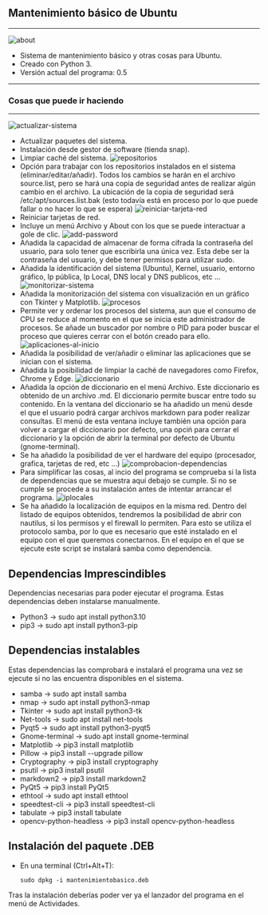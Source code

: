 ## Mantenimiento básico de Ubuntu

------------------------------------------------------------------
![about](https://github.com/sapoclay/mantenimiento-sistema-basico/assets/6242827/24750aa9-a9ff-4381-b8f0-d5200a6417b4)
* Sistema de mantenimiento básico y otras cosas para Ubuntu. 
* Creado con Python 3.
* Versión actual del programa: 0.5
------------------------------------------------------------------
### Cosas que puede ir haciendo 
------------------------------------------------------------------
![actualizar-sistema](https://github.com/sapoclay/mantenimiento-sistema-basico/assets/6242827/5d39287a-bba0-483d-bb07-95664f14c4f7)
- Actualizar paquetes del sistema.
- Instalación desde gestor de software (tienda snap).
- Limpiar caché del sistema.
![repositorios](https://github.com/sapoclay/mantenimiento-sistema-basico/assets/6242827/61d46859-7c52-43bb-b1ee-28006e825769)
- Opción para trabajar con los repositorios instalados en el sistema (eliminar/editar/añadir). Todos los cambios se harán en el archivo source.list, pero se hará una copia de seguridad antes de realizar algún cambio en el archivo. La ubicación de la copia de seguridad será /etc/apt/sources.list.bak (esto todavía está en proceso por lo que puede fallar o no hacer lo que se espera)
![reiniciar-tarjeta-red](https://github.com/sapoclay/mantenimiento-sistema-basico/assets/6242827/0b46dd7a-c9bd-4fff-afd9-6250f444d8c7)
- Reiniciar tarjetas de red.
- Incluye un menú Archivo y About con los que se puede interactuar a gole de clic.
  ![add-password](https://github.com/sapoclay/mantenimiento-sistema-basico/assets/6242827/9fff8fbe-7fb4-4eb8-9dec-640161bdfc3e)
- Añadida la capacidad de almacenar de forma cifrada la contraseña del usuario, para solo tener que escribirla una única vez. Esta debe ser la contraseña del usuario, y debe tener permisos para utilizar sudo.
- Añadida la identificación del sistema (Ubuntu), Kernel, usuario, entorno gráfico, Ip pública, Ip Local, DNS local y DNS publicos, etc ...
![monitorizar-sistema](https://github.com/sapoclay/mantenimiento-sistema-basico/assets/6242827/d022bcd4-aabc-4694-80f0-1b1781a7dbbf)
- Añadida la monitorización del sistema con visualización en un gráfico con Tkinter y Matplotlib.
![procesos](https://github.com/sapoclay/mantenimiento-sistema-basico/assets/6242827/0481cf35-0e5d-4451-bb1f-24e02d321179)
- Permite ver y ordenar los procesos del sistema, aun que el consumo de CPU se reduce al momento en el que se inicia este administrador de procesos. Se añade un buscador por nombre o PID para poder buscar el proceso que quieres cerrar con el botón creado para ello.
![aplicaciones-al-inicio](https://github.com/sapoclay/mantenimiento-sistema-basico/assets/6242827/2693e8e4-d0d8-4966-845a-ad5c88d67be5)
- Añadida la posibilidad de ver/añadir o eliminar las aplicaciones que se inician con el sistema.
- Añadida la posibilidad de limpiar la caché de navegadores como Firefox, Chrome y Edge.
![diccionario](https://github.com/sapoclay/mantenimiento-sistema-basico/assets/6242827/03cb7c72-960b-4627-8f7d-cee72dcd9fe9)
- Añadida la opción de diccionario en el menú Archivo. Este diccionario es obtenido de un archivo .md. El diccionario permite buscar entre todo su contenido. En la ventana del diccionario se ha añadido un menú desde el que el usuario podrá cargar archivos markdown para poder realizar consultas. El menú de esta ventana incluye también una opción para volver a cargar el diccionario por defecto, una opciń para cerrar el diccionario y la opción de abrir la terminal por defecto de Ubuntu (gnome-terminal).
- Se ha añadido la posibilidad de ver el hardware del equipo (procesador, grafica, tarjetas de red, etc ...)
![comprobacion-dependencias](https://github.com/sapoclay/mantenimiento-sistema-basico/assets/6242827/6e7f41cc-0d98-43db-83ae-a22bba4f9ff3)
- Para simplificar las cosas, al incio del programa se comprueba si la lista de dependencias que se muestra aquí debajo se cumple. Si no se cumple se procede a su instalación antes de intentar arrancar el programa.
![iplocales](https://github.com/sapoclay/mantenimiento-sistema-basico/assets/6242827/c5e8cc72-83d3-4dd6-a2dc-fd08f299cfce)
- Se ha añadido la localización de equipos en la misma red. Dentro del listado de equipos obtenidos, tendremos la posibilidad de abrir con nautilus, si los permisos y el firewall lo permiten. Para esto se utiliza el protocolo samba, por lo que es necesario que esté instalado en el equipo con el que queremos conectarnos. En el equipo en el que se ejecute este script se instalará samba como dependencia.

## Dependencias Imprescindibles 

Dependencias necesarias para poder ejecutar el programa. Estas dependencias deben instalarse manualmente.

- Python3 -> sudo apt install python3.10 
- pip3 -> sudo apt install python3-pip

## Dependencias instalables

Estas dependencias las comprobará e instalará el programa una vez se ejecute si no las encuentra disponibles en el sistema.

- samba -> sudo apt install samba
- nmap -> sudo apt install python3-nmap
- Tkinter -> sudo apt install python3-tk
- Net-tools -> sudo apt install net-tools
- Pyqt5 -> sudo apt install python3-pyqt5
- Gnome-terminal -> sudo apt install gnome-terminal
- Matplotlib -> pip3 install matplotlib
- Pillow -> pip3 install --upgrade pillow
- Cryptography -> pip3 install cryptography
- psutil -> pip3 install psutil 
- markdown2 -> pip3 install markdown2
- PyQt5 -> pip3 install PyQt5
- ethtool -> sudo apt install ethtool
- speedtest-cli -> pip3 install speedtest-cli
- tabulate -> pip3 install tabulate
- opencv-python-headless -> pip3 install opencv-python-headless

## Instalación del paquete .DEB

- En una terminal (Ctrl+Alt+T):

  ``` sudo dpkg -i mantenimientobasico.deb ```

Tras la instalación deberías poder ver ya el lanzador del programa en el menú de Actividades.
